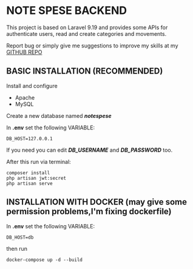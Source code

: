 # NOTE SPESE BACKEND

This project is based on Laravel 9.19 and provides some APIs for authenticate users, read and create categories and movements.

Report bug or simply give me suggestions to improve my skills at my [GITHUB REPO](https://github.com/tommaso-cisternino/notespese_backend)

## BASIC INSTALLATION (RECOMMENDED)
Install and configure
- Apache
- MySQL

Create a new database named **_notespese_**

In **.env** set the following VARIABLE:

    DB_HOST=127.0.0.1  


If you need you can edit _**DB_USERNAME**_ and _**DB_PASSWORD**_ too.

After this run via terminal:

    composer install  
	php artisan jwt:secret 
	php artisan serve  

## INSTALLATION WITH DOCKER (may give some permission problems,I'm fixing dockerfile)
In **.env** set the following VARIABLE:

	DB_HOST=db  
then run

	docker-compose up -d --build
